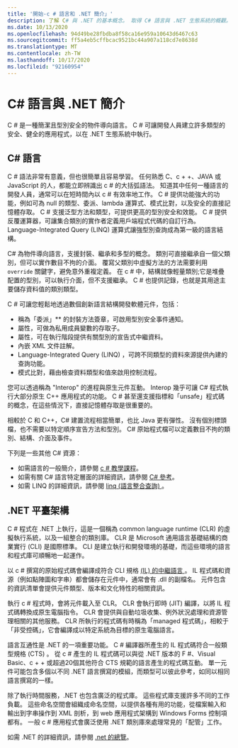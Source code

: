 ```yaml
---
title: '開始-c # 語言和 .NET 簡介」'
description: 了解 C# 與 .NET 的基本概念。 取得 C# 語言與 .NET 生態系統的概觀。
ms.date: 10/13/2020
ms.openlocfilehash: 94d49be28fbdba8f58ca16e959a10643d6467c63
ms.sourcegitcommit: ff5a4eb5cffbcac9521bc44a907a118cd7e8638d
ms.translationtype: MT
ms.contentlocale: zh-TW
ms.lasthandoff: 10/17/2020
ms.locfileid: "92160954"
---
```

# <a name="introduction-to-the-c-language-and-net"></a>C# 語言與 .NET 簡介

C # 是一種簡潔且型別安全的物件導向語言。 C # 可讓開發人員建立許多類型的安全、健全的應用程式，以在 .NET 生態系統中執行。

## <a name="c-language"></a>C# 語言

C # 語法非常有意義，但也很簡單且容易學習。 任何熟悉 C、c + +、JAVA 或 JavaScript 的人，都能立即辨識出 c # 的大括弧語法。 知道其中任何一種語言的開發人員，通常可以在短時間內以 c # 有效率地工作。 C # 提供功能強大的功能，例如可為 null 的類型、委派、lambda 運算式、模式比對，以及安全的直接記憶體存取。 C # 支援泛型方法和類型，可提供更高的型別安全和效能。 C # 提供反覆運算器，可讓集合類別的實作者定義用戶端程式代碼的自訂行為。 Language-Integrated Query (LINQ) 運算式讓強型別查詢成為第一級的語言結構。

C# 為物件導向語言，支援封裝、繼承和多型的概念。 類別可直接繼承自一個父類別，但可以實作數目不拘的介面。 覆寫父類別中虛擬方法的方法需要利用 `override` 關鍵字，避免意外重複定義。 在 c # 中，結構就像輕量類別;它是堆疊配置的型別，可以執行介面，但不支援繼承。 C # 也提供記錄，也就是其用途主要儲存資料值的類別類型。

C # 可讓您輕鬆地透過數個創新語言結構開發軟體元件，包括：

- 稱為「委派」** 的封裝方法簽章，可啟用型別安全事件通知。
- 屬性，可做為私用成員變數的存取子。
- 屬性，可在執行階段提供有關型別的宣告式中繼資料。
- 內嵌 XML 文件註解。
- Language-Integrated Query (LINQ) ，可跨不同類型的資料來源提供內建的查詢功能。
- 模式比對，藉由檢查資料類型和值來啟用控制流程。

您可以透過稱為 "Interop" 的進程與原生元件互動。 Interop 幾乎可讓 C# 程式執行大部分原生 C++ 應用程式的功能。 C # 甚至還支援指標和「unsafe」程式碼的概念，在這些情況下，直接記憶體存取是很重要的。

相較於 C 和 C++，C# 建置流程相當簡單，也比 Java 更有彈性。 沒有個別標頭檔，也不需要以特定順序宣告方法和型別。 C# 原始程式檔可以定義數目不拘的類別、結構、介面及事件。

下列是一些其他 C# 資源：

- 如需語言的一般簡介，請參閱 [c # 教學課程](../tour-of-csharp/index.md)。
- 如需有關 C# 語言特定層面的詳細資訊，請參閱 [C# 參考](../language-reference/index.md)。
- 如需 LINQ 的詳細資訊，請參閱 [linq (語言整合查詢) ](../programming-guide/concepts/linq/index.md)。

## <a name="net-platform-architecture"></a>.NET 平臺架構

C # 程式在 .NET 上執行，這是一個稱為 common language runtime (CLR) 的虛擬執行系統，以及一組整合的類別庫。 CLR 是 Microsoft 通用語言基礎結構的商業實行 (CLI) 是國際標準。 CLI 是建立執行和開發環境的基礎，而這些環境的語言和程式庫可順暢地一起運作。

以 c # 撰寫的原始程式碼會編譯成符合 CLI 規格 [ (IL) 的中繼語言 ](../../standard/managed-code.md) 。 IL 程式碼和資源（例如點陣圖和字串）都會儲存在元件中，通常會有 .dll 的副檔名。 元件包含的資訊清單會提供元件類型、版本和文化特性的相關資訊。

執行 c # 程式時，會將元件載入至 CLR。 CLR 會執行即時 (JIT) 編譯，以將 IL 程式碼轉換成原生電腦指令。 CLR 會提供與自動垃圾收集、例外狀況處理和資源管理相關的其他服務。 CLR 所執行的程式碼有時稱為「managed 程式碼」，相較于「非受控碼」，它會編譯成以特定系統為目標的原生電腦語言。

語言互通性是 .NET 的一項重要功能。 C # 編譯器所產生的 IL 程式碼符合一般類型規格 (CTS) 。 從 c # 產生的 IL 程式碼可以與從 .NET 版本的 F #、Visual Basic、c + + 或超過20個其他符合 CTS 規範的語言產生的程式碼互動。 單一元件可能包含多個以不同 .NET 語言撰寫的模組，而類型可以彼此參考，如同以相同語言撰寫的一樣。

除了執行時間服務，.NET 也包含廣泛的程式庫。 這些程式庫支援許多不同的工作負載。 這些命名空間會組織成命名空間，以提供各種有用的功能，從檔案輸入和輸出到字串操作到 XML 剖析，到 web 應用程式架構到 Windows Forms 控制項都有。 一般 c # 應用程式會廣泛使用 .NET 類別庫來處理常見的「配管」工作。

如需 .NET 的詳細資訊，請參閱 [.net 的總覽](../../core/introduction.md)。
